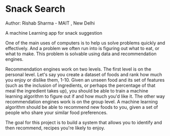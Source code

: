 # Snack Search
Author: Rishab Sharma - MAIT , New Delhi

A machine Learning app for snack suggestion

One of the main uses of computers is to help us solve problems quickly and effectively. And a problem we often run into is figuring out what to eat, or what to make. This problem is solvable using data and recommendation engines.

Recommendation engines work on two levels. The first level is on the personal level. Let's say you create a dataset of foods and rank how much you enjoy or dislike them, 1-10. Given an unseen food and its set of features (such as the inclusion of ingredients, or perhaps the percentage of that meal the ingredient takes up), you should be able to train a machine learning algorithm to figure out if and how much you'd like it. The other way recommendation engines work is on the group level. A machine learning algorithm should be able to recommend new foods to you, given a set of people who share your similar food preferences.

The goal for this project is to build a system that allows you to identify and then recommend, recipes you're likely to enjoy.


